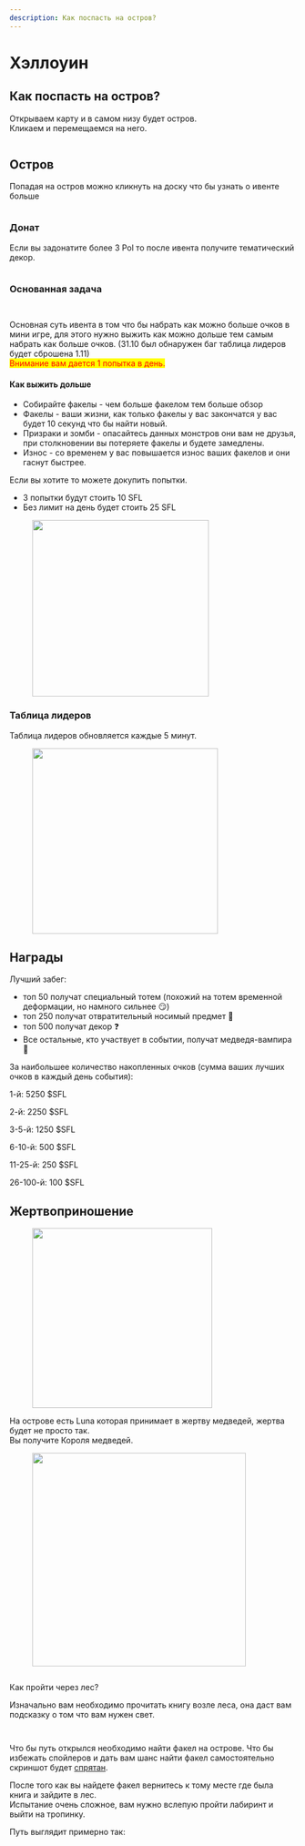 ```yaml
---
description: Как поспасть на остров?
---
```


# Хэллоуин

## Как поспасть на остров?

Открываем карту и в самом низу будет остров.\
Кликаем и перемещаемся на него.

<figure><img src="../.gitbook/assets/image (4).png" alt=""><figcaption></figcaption></figure>

## Остров

Попадая на остров можно кликнуть на доску что бы узнать о ивенте больше

<figure><img src="../.gitbook/assets/image (1) (1) (1).png" alt=""><figcaption></figcaption></figure>

### Донат

Если вы задонатите более 3 Pol то после ивента получите тематический декор.

<figure><img src="../.gitbook/assets/image (2) (1) (1).png" alt=""><figcaption></figcaption></figure>

### Основанная задача

<div align="left">

<figure><img src="../.gitbook/assets/image (3) (1).png" alt=""><figcaption></figcaption></figure>

 

<figure><img src="../.gitbook/assets/image (6).png" alt=""><figcaption></figcaption></figure>

</div>

Основная суть ивента в том что бы набрать как можно больше очков в мини игре, для этого нужно выжить как можно дольше тем самым набрать как больше очков. (31.10 был обнаружен баг таблица лидеров будет сброшена 1.11) \
<mark style="color:red;">Внимание вам дается 1 попытка в день.</mark>

#### Как выжить дольше

* Собирайте факелы - чем больше факелом тем больше обзор
* Факелы - ваши жизни, как только факелы у вас закончатся у вас будет 10 секунд что бы найти новый.
* Призраки и зомби - опасайтесь данных монстров они вам не друзья, при столкновении вы потеряете факелы и будете замедлены.
* Износ - со временем у вас повышается износ ваших факелов и они гаснут быстрее.

Если вы хотите то можете докупить попытки.

* 3 попытки будут стоить 10 SFL
* Без лимит на день будет стоить 25 SFL

<figure><img src="../.gitbook/assets/image (7).png" alt="" width="310"><figcaption></figcaption></figure>

### Таблица лидеров

Таблица лидеров обновляется каждые 5 минут.

<figure><img src="../.gitbook/assets/image (8).png" alt="" width="326"><figcaption></figcaption></figure>

## Награды

Лучший забег:

* топ 50 получат специальный тотем (похожий на тотем временной деформации, но намного сильнее 😏)&#x20;
* топ 250 получат отвратительный носимый предмет 🎃&#x20;
* топ 500 получат декор ❓
* Все остальные, кто участвует в событии, получат медведя-вампира 🧸

За наибольшее количество накопленных очков (сумма ваших лучших очков в каждый день события):

1-й: 5250 $SFL&#x20;

2-й: 2250 $SFL&#x20;

3-5-й: 1250 $SFL&#x20;

6-10-й: 500 $SFL&#x20;

11-25-й: 250 $SFL&#x20;

26-100-й: 100 $SFL&#x20;



## Жертвоприношение

<figure><img src="../.gitbook/assets/image (2).png" alt="" width="316"><figcaption></figcaption></figure>

На острове есть Luna которая принимает в жертву медведей, жертва будет не просто так. \
Вы получите Короля медведей.&#x20;

<div align="left">

<figure><img src="../.gitbook/assets/image (1) (1).png" alt="" width="375"><figcaption></figcaption></figure>

 

<figure><img src="../.gitbook/assets/image (3).png" alt=""><figcaption></figcaption></figure>

</div>

Как пройти через лес?&#x20;

Изначально вам необходимо прочитать книгу возле леса, она даст вам подсказку о том что вам нужен свет.&#x20;

<div align="left">

<figure><img src="../.gitbook/assets/image (11).png" alt=""><figcaption></figcaption></figure>

 

<figure><img src="../.gitbook/assets/image (10).png" alt=""><figcaption></figcaption></figure>

</div>

Что бы путь открылся необходимо найти факел на острове. Что бы избежать спойлеров и дать вам шанс найти факел самостоятельно скриншот будет [спрятан](https://t.me/SFLSpolll/3).&#x20;

После того как вы найдете факел вернитесь к тому месте где была книга и зайдите в лес. \
Испытание очень сложное, вам нужно вслепую пройти лабиринт и выйти на тропинку.&#x20;

Путь выглядит примерно так: \
&#x20;

<figure><img src="../.gitbook/assets/image (12).png" alt=""><figcaption></figcaption></figure>

